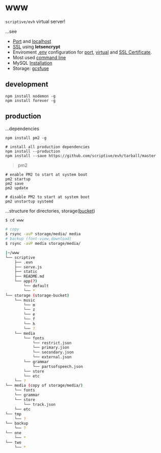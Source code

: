 # www

`scriptive/evh` virtual server!

...see

- [Port](host.md#local) and [localhost](host.md#port)
- [SSL](ssl.md#enviroment) using **letsencrypt**
- Enviroment [.env](env.md#enviroment) configuration for [port](env.md#port), [virtual](env.md#virtual) and [SSL Certificate](env.md#ssl-certificate).
- Most used [command line](ssh.md#ssh)
- MySQL [Installation](mysql.md#installation)
- Storage: [gcsfuse](gcsfuse.md#gcsfuse)

## development

```shell
npm install nodemon -g
npm install forever -g
```

## production

...dependencies

```shell
npm install pm2 -g

# install all production dependencies
npm install --production
npm install --save https://github.com/scriptive/evh/tarball/master
```

> pm2

```shell
# enable PM2 to start at system boot
pm2 startup
pm2 save
pm2 update

# disable PM2 to start at system boot
pm2 unstartup systemd
```

...structure for directories, storage([bucket](gcsfuse.md#gcsfuse))

```bash
$ cd www

# copy
$ rsync -avP storage/media/ media
# backup (font-view,download)
$ rsync -avP media storage/media/

|~/www
└── scriptive
    ├── .evn
    ├── serve.js
    ├── static
    ├── README.md
    └── app(?)
        └── default
        └── *
└── storage (storage-bucket)
    └── music
        └── m
        └── z
        └── e
        └── f
        └── h
        └── ?
    └── media
        └── fonts
            └── restrict.json
            └── primary.json
            └── secondary.json
            └── external.json
        └── grammar
            └── partsofspeech.json
        └── store
        └── etc
    └── ?
└── media (copy of storage/media/)
    └── fonts
    └── grammar
    └── store
        └── track.json
    └── etc
└── tmp
    └── ?
└── backup
    └── ?
└── one
    └── *
└── two
    └── *
